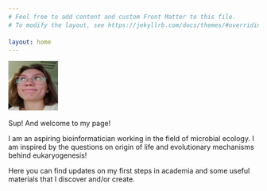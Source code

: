 ```yaml
---
# Feel free to add content and custom Front Matter to this file.
# To modify the layout, see https://jekyllrb.com/docs/themes/#overriding-theme-defaults

layout: home
---
```



<img src="/assets/img/mugshot.jpg" alt="profile-pic" style="height: 100px; width:100px;"/>

Sup!
And welcome to my page!

I am an aspiring bioinformatician working in the field of microbial ecology. I am inspired by the questions on origin of life and evolutionary mechanisms behind eukaryogenesis! 

Here you can find updates on my first steps in academia and some useful materials that I discover and/or create.